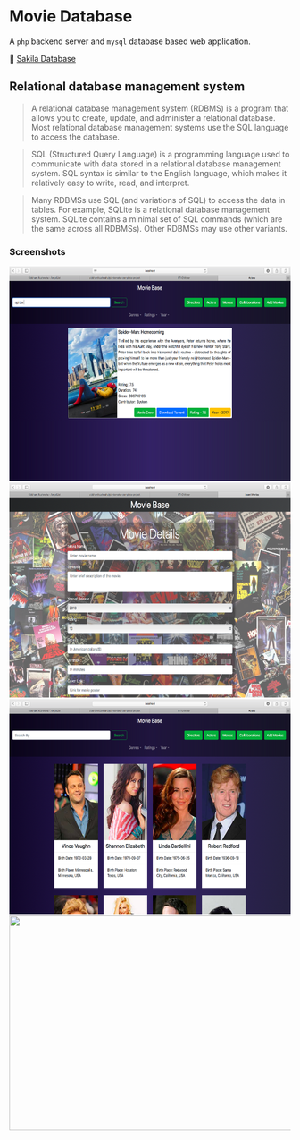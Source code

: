 # Movie Database

A `php` backend server and `mysql` database based web application.

:link: [Sakila Database](https://dev.mysql.com/doc/sakila/en/)

## Relational database management system

> A relational database management system (RDBMS) is a program that allows you to create, update, and administer a relational database. Most relational database management systems use the SQL language to access the database.

> SQL (Structured Query Language) is a programming language used to communicate with data stored in a relational database management system. SQL syntax is similar to the English language, which makes it relatively easy to write, read, and interpret.

> Many RDBMSs use SQL (and variations of SQL) to access the data in tables. For example, SQLite is a relational database management system. SQLite contains a minimal set of SQL commands (which are the same across all RDBMSs). Other RDBMSs may use other variants.

### Screenshots

<img src="https://github.com/udayrajsawhney/Movie-Database/blob/master/screenshots/1.png" width="512" height="384"/> <img src="https://github.com/udayrajsawhney/Movie-Database/blob/master/screenshots/2.png" width="512" height="384"/> <img src="https://github.com/udayrajsawhney/Movie-Database/blob/master/screenshots/3.png" width="512" height="384"/> <img src="https://github.com/udayrajsawhney/4s/blob/master/screenshots/4.png" width="512" height="384"/>
